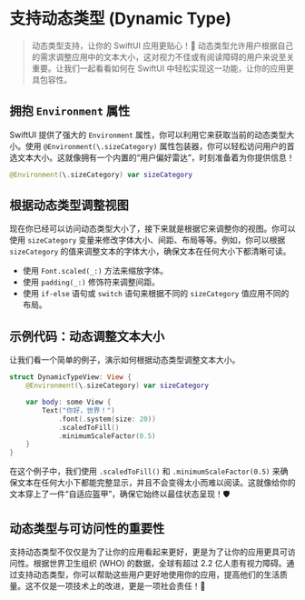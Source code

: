 ﻿# 支持动态类型 (Dynamic Type)

> 动态类型支持，让你的 SwiftUI 应用更贴心！🎉 动态类型允许用户根据自己的需求调整应用中的文本大小，这对视力不佳或有阅读障碍的用户来说至关重要。让我们一起看看如何在 SwiftUI 中轻松实现这一功能，让你的应用更具包容性。

## 拥抱 `Environment` 属性

SwiftUI 提供了强大的 `Environment` 属性，你可以利用它来获取当前的动态类型大小。使用 `@Environment(\.sizeCategory)` 属性包装器，你可以轻松访问用户的首选文本大小。这就像拥有一个内置的“用户偏好雷达”，时刻准备着为你提供信息！

```swift
@Environment(\.sizeCategory) var sizeCategory
```

## 根据动态类型调整视图

现在你已经可以访问动态类型大小了，接下来就是根据它来调整你的视图。你可以使用 `sizeCategory` 变量来修改字体大小、间距、布局等等。例如，你可以根据 `sizeCategory` 的值来调整文本的字体大小，确保文本在任何大小下都清晰可读。

*   使用 `Font.scaled(_:)` 方法来缩放字体。
*   使用 `padding(_:)` 修饰符来调整间距。
*   使用 `if-else` 语句或 `switch` 语句来根据不同的 `sizeCategory` 值应用不同的布局。

## 示例代码：动态调整文本大小

让我们看一个简单的例子，演示如何根据动态类型调整文本大小。

```swift
struct DynamicTypeView: View {
    @Environment(\.sizeCategory) var sizeCategory

    var body: some View {
        Text("你好，世界！")
            .font(.system(size: 20))
            .scaledToFill()
            .minimumScaleFactor(0.5)
    }
}
```

在这个例子中，我们使用 `.scaledToFill()` 和 `.minimumScaleFactor(0.5)` 来确保文本在任何大小下都能完整显示，并且不会变得太小而难以阅读。这就像给你的文本穿上了一件“自适应盔甲”，确保它始终以最佳状态呈现！🛡️

## 动态类型与可访问性的重要性

支持动态类型不仅仅是为了让你的应用看起来更好，更是为了让你的应用更具可访问性。根据世界卫生组织 (WHO) 的数据，全球有超过 2.2 亿人患有视力障碍。通过支持动态类型，你可以帮助这些用户更好地使用你的应用，提高他们的生活质量。这不仅是一项技术上的改进，更是一项社会责任！🤝


